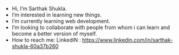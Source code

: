 - Hi, I’m Sarthak Shukla.
- I’m interested in learning new things. 
- I’m currently learning web development. 
- I’m looking to collaborate with people from whom i can learn and become a better version of myself.
- How to reach me: LinkediN : https://www.linkedin.com/in/sarthak-shukla-60a37b260

<!---
sarthakkk-17/sarthakkk-17 is a ✨ special ✨ repository because its `README.md` (this file) appears on your GitHub profile.
You can click the Preview link to take a look at your changes.
--->
